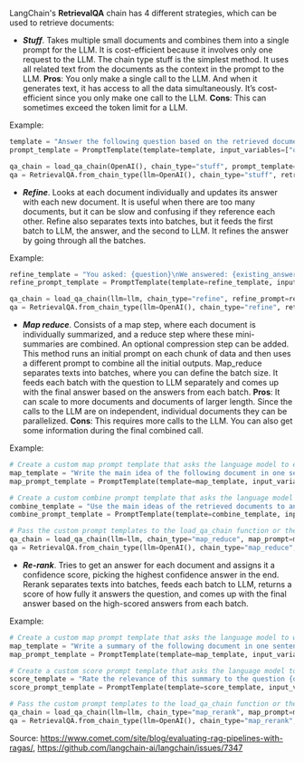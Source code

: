 LangChain's **RetrievalQA** chain has 4 different strategies, which can be used to retrieve documents:
* ***Stuff***. Takes multiple small documents and combines them into a single prompt for the LLM. It is cost-efficient because it involves only one request to the LLM. The chain type stuff is the simplest method. It uses all related text from the documents as the context in the prompt to the LLM. **Pros**: You only make a single call to the LLM. And when it generates text, it has access to all the data simultaneously. It’s cost-efficient since you only make one call to the LLM. **Cons**: This can sometimes exceed the token limit for a LLM.

Example:
```python
template = "Answer the following question based on the retrieved documents: {question}\n\n{summaries}"
prompt_template = PromptTemplate(template=template, input_variables=["question", "summaries"])

qa_chain = load_qa_chain(OpenAI(), chain_type="stuff", prompt_template=prompt_template, document_variable_name="summaries")
qa = RetrievalQA.from_chain_type(llm=OpenAI(), chain_type="stuff", retriever=docsearch.as_retriever(), chain_type_kwargs={"prompt": prompt_template, "document_variable_name": "summaries"})
```


  
* ***Refine***. Looks at each document individually and updates its answer with each new document. It is useful when there are too many documents, but it can be slow and confusing if they reference each other. Refine also separates texts into batches, but it feeds the first batch to LLM, the answer, and the second to LLM. It refines the answer by going through all the batches.

Example:
```python
refine_template = "You asked: {question}\nWe answered: {existing_answer}\nWe found some more information that might be relevant:\n{context_str}\nCan you improve the answer based on this information? If not, just repeat the original answer."
refine_prompt_template = PromptTemplate(template=refine_template, input_variables=["question", "existing_answer", "context_str"])

qa_chain = load_qa_chain(llm=llm, chain_type="refine", refine_prompt=refine_prompt_template)
qa = RetrievalQA.from_chain_type(llm=OpenAI(), chain_type="refine", retriever=docsearch.as_retriever(), chain_type_kwargs={"refine_prompt": refine_prompt_template})
```


  
* ***Map reduce***. Consists of a map step, where each document is individually summarized, and a reduce step where these mini-summaries are combined. An optional compression step can be added. This method runs an initial prompt on each chunk of data and then uses a different prompt to combine all the initial outputs. Map_reduce separates texts into batches, where you can define the batch size. It feeds each batch with the question to LLM separately and comes up with the final answer based on the answers from each batch. **Pros**: It can scale to more documents and documents of larger length. Since the calls to the LLM are on independent, individual documents they can be parallelized. **Cons**: This requires more calls to the LLM. You can also get some information during the final combined call.

Example:
```python
# Create a custom map prompt template that asks the language model to extract the main idea of each document
map_template = "Write the main idea of the following document in one sentence:\n\n{text}"
map_prompt_template = PromptTemplate(template=map_template, input_variables=["text"])

# Create a custom combine prompt template that asks the language model to use the main ideas to answer the question
combine_template = "Use the main ideas of the retrieved documents to answer the question: {question}\n\n{texts}"
combine_prompt_template = PromptTemplate(template=combine_template, input_variables=["question", "texts"])

# Pass the custom prompt templates to the load_qa_chain function or the from_chain_type method
qa_chain = load_qa_chain(llm=llm, chain_type="map_reduce", map_prompt=map_prompt_template, combine_prompt=combine_prompt_template)
qa = RetrievalQA.from_chain_type(llm=OpenAI(), chain_type="map_reduce", retriever=docsearch.as_retriever(), chain_type_kwargs={"map_prompt": map_prompt_template, "combine_prompt": combine_prompt_template})
```



* ***Re-rank***. Tries to get an answer for each document and assigns it a confidence score, picking the highest confidence answer in the end. Rerank separates texts into batches, feeds each batch to LLM, returns a score of how fully it answers the question, and comes up with the final answer based on the high-scored answers from each batch.

Example:
```python
# Create a custom map prompt template that asks the language model to write a summary of each document
map_template = "Write a summary of the following document in one sentence:\n\n{text}"
map_prompt_template = PromptTemplate(template=map_template, input_variables=["text"])

# Create a custom score prompt template that asks the language model to rate the relevance of each summary to the question on a scale of 1 to 5
score_template = "Rate the relevance of this summary to the question {question} on a scale of 1 to 5:\n\n{text}"
score_prompt_template = PromptTemplate(template=score_template, input_variables=["question", "text"])

# Pass the custom prompt templates to the load_qa_chain function or the from_chain_type method
qa_chain = load_qa_chain(llm=llm, chain_type="map_rerank", map_prompt=map_prompt_template, score_prompt=score_prompt_template)
qa = RetrievalQA.from_chain_type(llm=OpenAI(), chain_type="map_rerank", retriever=docsearch.as_retriever(), chain_type_kwargs={"map_prompt": map_prompt_template, "score_prompt": score_prompt_template})
```


Source: https://www.comet.com/site/blog/evaluating-rag-pipelines-with-ragas/, https://github.com/langchain-ai/langchain/issues/7347
